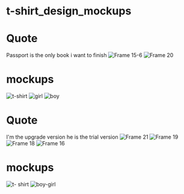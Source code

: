 # t-shirt_design_mockups

# Quote
Passport is the only book i want to finish
![Frame 15-6](https://github.com/user-attachments/assets/9ab8a895-9c03-4d6c-b3da-15450a634751)
![Frame 20](https://github.com/user-attachments/assets/cac44d4d-96e3-4263-aa0f-51bd045d2060)

# mockups

![t-shirt](https://github.com/user-attachments/assets/86ca0510-6590-4b67-879d-f8f29c025905)
![girl](https://github.com/user-attachments/assets/cf08f1d3-1b30-4453-aa63-3a9966dec4e8)
![boy](https://github.com/user-attachments/assets/4a28712c-e052-4a76-91ba-225e7df357ba)

# Quote
I'm the upgrade version he is the trial version
![Frame 21](https://github.com/user-attachments/assets/236cf8c8-ea83-4198-afc5-2bd6d4d0dab8)
![Frame 19](https://github.com/user-attachments/assets/473150b3-f5e8-4b29-ad29-ce490246896b)
![Frame 18](https://github.com/user-attachments/assets/5505fb64-b51d-43e8-a9d4-3026376f9bea)
![Frame 16](https://github.com/user-attachments/assets/220c1ebd-22ab-4557-9c88-f0638dbe3003)

# mockups
![t- shirt](https://github.com/user-attachments/assets/1628fdf4-c2b6-447c-8228-b97452b2f0e8)
![boy-girl](https://github.com/user-attachments/assets/69185d5c-31ad-41aa-aeab-67a3cf3cc5e8)

